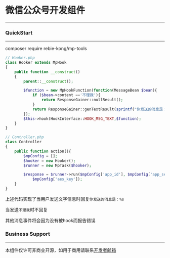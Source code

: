 # 微信公众号开发组件
---------------------

### QuickStart
---------------------

composer require rebie-kong/mp-tools
```php
// Hooker.php
class Hooker extends MpHook
{
    public function __construct()
    {
        parent::__construct();

        $function = new MpHookFunction(function(MessageBean $bean){
            if ($bean->content =='不理我'){
                return ResponseGainer::nullResult();
            }
            return ResponseGainer::genTextResult(sprintf("你发送的消息是：%s",$bean->content),$bean);
        });
        $this->hook(HookInterface::HOOK_MSG_TEXT,$function);
    }
}
```
```php
// Controller.php
class Controller
{
    public function action(){
        $mpConfig = [];
        $hooker = new Hooker();
        $runner = new MpTask($hooker);

        $response = $runner->run($mpConfig['app_id'], $mpConfig['app_secret'], $mpConfig['token'],
            $mpConfig['aes_key']);
    }
}
```
上述代码实现了当用户发送文字信息时回复```你发送的消息是：%s```

当发送```不理我```时不回复

其他消息事件将会因为没有被hook而报告错误

### Business Support
-------------------------------

本组件仅许可非商业开源，如用于商用请联系[开发者邮箱](mailto:main@rebiekong.com)